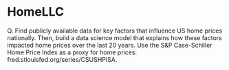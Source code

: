 # HomeLLC
Q. Find publicly available data for key factors that influence US home prices nationally. Then,
build a data science model that explains how these factors impacted home prices over the last 20
years. Use the S&P Case-Schiller Home Price Index as a proxy for home prices:
fred.stlouisfed.org/series/CSUSHPISA.
